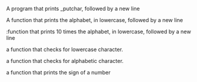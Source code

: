 A program that prints _putchar, followed by a new line

A function that prints the alphabet, in lowercase, followed by a new line

:function that prints 10 times the alphabet, in lowercase, followed by a new line

a function that checks for lowercase character.

a function that checks for alphabetic character.

a function that prints the sign of a number
